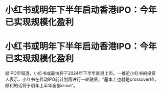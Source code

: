 # 小红书或明年下半年启动香港IPO：今年已实现规模化盈利

# 小红书或明年下半年启动香港IPO：今年已实现规模化盈利

据IPO早知道，小红书或最快将于2024年下半年赴港上市。一接近小红书的投资人表示，小红书在启动IPO前计划再进行一轮融资，“基本上也就是crossover轮，顺利的话将于明年上半年全部close”。

